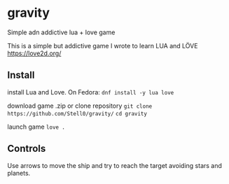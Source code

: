 # gravity
Simple adn addictive lua + love game

This is a simple but addictive game I wrote to learn LUA and LÖVE https://love2d.org/

## Install
install Lua and Love. On Fedora:
`dnf install -y lua love`

download game .zip or clone repository
`git clone https://github.com/Stell0/gravity/`
`cd gravity`

launch game
`love .`

## Controls

Use arrows to move the ship and try to reach the target avoiding stars and planets. 

